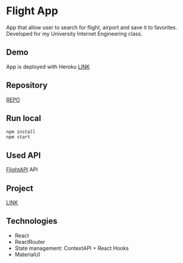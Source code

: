 # Flight App
App that allow user to search for flight, airport and save it to favorites.
Developed for my University Internet Engineering class. 

## Demo
App is deployed with Heroku
[LINK](https://flight-app-ie.herokuapp.com)

## Repository 
[REPO](https://github.com/KISiM-AGH/IE-project-nr-indeksu-299772)

## Run local

```
npm install
npm start
```

## Used API
[FlightAPI](https://github.com/piotrrussw/flight-api) API

## Project
[LINK](https://xd.adobe.com/view/aa03ef8e-d5f9-470c-55bf-d0260b49d036-dc32/grid)

## Technologies
* React
* ReactRouter
* State management: ContextAPI + React Hooks
* MaterialUI
